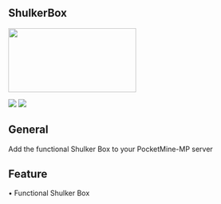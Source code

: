<h2> ShulkerBox </h2>

<img src="https://github.com/Bumbumkill/ShulkerBox/blob/master/bruh.jpg" height="128" width="256" align="center"></img>


<a href="https://poggit.pmmp.io/p/ShulkerBox"><img src="https://poggit.pmmp.io/shield.state/ShulkerBox"></a>  <a href="https://poggit.pmmp.io/p/ShulkerBox"><img src="https://poggit.pmmp.io/shield.dl.total/ShulkerBox"></a> 


<h2>General</h2>
<p>Add the functional Shulker Box to your PocketMine-MP server</p>

<h2>Feature</h2>
<p>• Functional Shulker Box</p>


